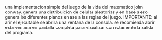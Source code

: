 una implementacion simple del juego de la vida del matematico john conway. 
genera una distribuicion de celulas aleatorias y en base a eso genera los diferentes planos en ase a las reglas del juego.
IMPORTANTE: al arir el ejecutable se abrira una ventana de la consola. se recomienda abrir esta ventana en pantalla completa para visualizar correctamente la salida del programa.
